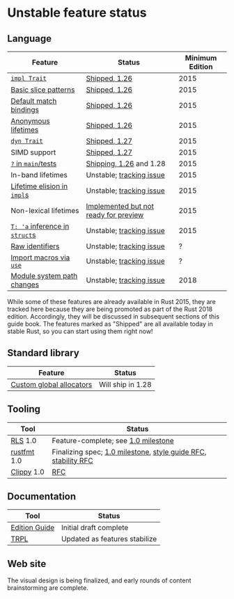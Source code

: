 # Unstable feature status

## Language

[Shipped, 1.26]: https://blog.rust-lang.org/2018/05/10/Rust-1.26.html
[Shipped, 1.27]: https://blog.rust-lang.org/2018/06/21/Rust-1.27.html

[`impl Trait`]: rust-2018/trait-system/impl-trait-for-returning-complex-types-with-ease.html
[Basic slice patterns]: rust-2018/slice-patterns.html
[Default match bindings]: rust-2018/ownership-and-lifetimes/default-match-bindings.html
[Anonymous lifetimes]: rust-2018/ownership-and-lifetimes/the-anonymous-lifetime.html
[relnotes_1.26]: https://github.com/rust-lang/rust/blob/master/RELEASES.md#version-1260-2018-05-10
[`dyn Trait`]: rust-2018/trait-system/dyn-trait-for-trait-objects.html
[`?` in `main`/tests]: rust-2018/error-handling-and-panics/question-mark-in-main-and-tests.html
[Module system path changes]: rust-2018/module-system/path-clarity.html
[issue#44660]: https://github.com/rust-lang/rust/issues/44660
[Import macros via `use`]: rust-2018/macros/macro-changes.html
[issue#35896]: https://github.com/rust-lang/rust/issues/35896
[issue#44524]: https://github.com/rust-lang/rust/issues/44524
[Lifetime elision in `impl`s]: rust-2018/ownership-and-lifetimes/lifetime-elision-in-impl.html
[Raw identifiers]: rust-2018/module-system/raw-identifiers.html
[issue#48589]: https://github.com/rust-lang/rust/issues/48589
[nll_status]: http://smallcultfollowing.com/babysteps/blog/2018/06/15/mir-based-borrow-check-nll-status-update/
[`T: 'a` inference in `struct`s]: rust-2018/ownership-and-lifetimes/inference-in-structs.html
[issue#44493]: https://github.com/rust-lang/rust/issues/44493

| **Feature** | **Status** | **Minimum Edition** |
| ----------- | ---------- | -------------------------- |
| [`impl Trait`] | [Shipped, 1.26] | 2015 |
| [Basic slice patterns] | [Shipped, 1.26] | 2015 |
| [Default match bindings] | [Shipped, 1.26] | 2015 |
| [Anonymous lifetimes] | [Shipped, 1.26][relnotes_1.26] | 2015 |
| [`dyn Trait`] | [Shipped, 1.27] | 2015 |
| SIMD support | [Shipped, 1.27] | 2015 |
| [`?` in `main`/tests] | [Shipping, 1.26][Shipped, 1.26] and 1.28 | 2015 |
| In-band lifetimes | Unstable; [tracking issue][issue#44524] | 2015 |
| [Lifetime elision in `impl`s] | Unstable; [tracking issue][issue#44524] | 2015 |
| Non-lexical lifetimes | [Implemented but not ready for preview][nll_status] | 2015 |
| [`T: 'a` inference in `struct`s] | Unstable; [tracking issue][issue#44493] | 2015 |
| [Raw identifiers] | Unstable; [tracking issue][issue#48589] | ? |
| [Import macros via `use`] | Unstable; [tracking issue][issue#35896] | ? |
| [Module system path changes] | Unstable; [tracking issue][issue#44660] | 2018 |

While some of these features are already available in Rust 2015, they are tracked here
because they are being promoted as part of the Rust 2018 edition.  Accordingly, they
will be discussed in subsequent sections of this guide book. The features marked as
"Shipped" are all available today in stable Rust, so you can start using them right now!

## Standard library

[issue#49668]: https://github.com/rust-lang/rust/issues/49668

| **Feature** | **Status** |
| ----------- | ---------- |
| [Custom global allocators][issue#49668] | Will ship in 1.28 |

## Tooling

[RLS]: https://github.com/rust-lang-nursery/rls
[1.0 milestone]: https://github.com/rust-lang-nursery/rls/milestone/7
[rustfmt]: https://github.com/rust-lang-nursery/rustfmt
[style guide RFC]: https://github.com/rust-lang/rfcs/pull/2436
[stability RFC]: https://github.com/rust-lang/rfcs/pull/2437
[Clippy]: https://github.com/rust-lang-nursery/rust-clippy
[RFC#2476]: https://github.com/rust-lang/rfcs/pull/2476

| **Tool** | **Status** |
| ----------- | ---------- |
| [RLS] 1.0 | Feature-complete; see [1.0 milestone] |
| [rustfmt] 1.0 | Finalizing spec; [1.0 milestone](https://github.com/rust-lang-nursery/rustfmt/milestone/2), [style guide RFC], [stability RFC] |
| [Clippy] 1.0 | [RFC][RFC#2476] |

## Documentation

[Edition Guide]: https://rust-lang-nursery.github.io/edition-guide/
[TRPL]: https://github.com/rust-lang/book/

| **Tool** | **Status** |
| ----------- | ---------- |
| [Edition Guide] | Initial draft complete |
| [TRPL] | Updated as features stabilize |

## Web site

The visual design is being finalized, and early rounds of content brainstorming are complete.
